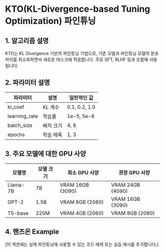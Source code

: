 # KTO(KL-Divergence-based Tuning Optimization) 파인튜닝

## 1. 알고리즘 설명

KTO는 KL Divergence 기반의 파인튜닝 기법으로, 기존 모델과 파인튜닝 모델의 분포 차이를 최소화하면서 새로운 태스크에 적응합니다. 주로 SFT, RLHF 등과 조합해 사용됩니다.

## 2. 파라미터 설명

| 파라미터 | 설명 | 일반적인 값 |
|-----------|------|------------|
| kl_coef | KL 계수 | 0.1, 0.2, 1.0 |
| learning_rate | 학습률 | 1e-5, 5e-6 |
| batch_size | 배치 크기 | 4, 8 |
| epochs | 학습 에폭 | 1, 3 |

## 3. 주요 모델에 대한 GPU 사양

| 모델명 | 모델 크기 | 최소 GPU 사양 | 권장 GPU 사양 |
|--------|-----------|--------------|--------------|
| Llama-7B | 7B | VRAM 16GB (3090) | VRAM 24GB (4090) |
| GPT-2 | 1.5B | VRAM 8GB (2080) | VRAM 16GB (3090) |
| T5-base | 220M | VRAM 4GB (2060) | VRAM 8GB (2080) |

## 4. 핸즈온 Example

[이 섹션에는 실제 파인튜닝에 사용할 수 있는 코드 예제 또는 실습 예시를 추가합니다.]
